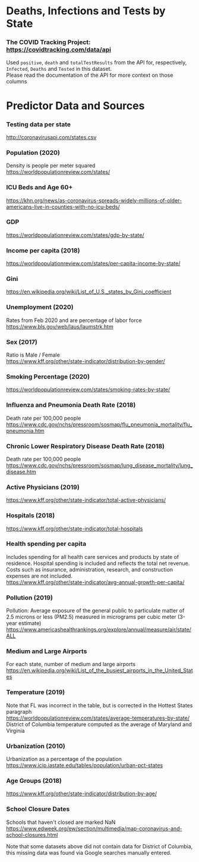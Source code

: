 # Deaths, Infections and Tests by State  
### The COVID Tracking Project: https://covidtracking.com/data/api
Used ```positive```, ```death``` and ```totalTestResults``` from the API for, respectively, ```Infected```, ```Deaths``` and ```Tested``` in this dataset.  
Please read the documentation of the API for more context on those columns
# Predictor Data and Sources
### Testing data per state
http://coronavirusapi.com/states.csv

### Population (2020)
Density is people per meter squared
https://worldpopulationreview.com/states/

### ICU Beds and Age 60+
https://khn.org/news/as-coronavirus-spreads-widely-millions-of-older-americans-live-in-counties-with-no-icu-beds/

### GDP
https://worldpopulationreview.com/states/gdp-by-state/

### Income per capita (2018)
https://worldpopulationreview.com/states/per-capita-income-by-state/

### Gini
https://en.wikipedia.org/wiki/List_of_U.S._states_by_Gini_coefficient

### Unemployment (2020)
Rates from Feb 2020 and are percentage of labor force  
https://www.bls.gov/web/laus/laumstrk.htm

### Sex (2017) 
Ratio is Male / Female  
https://www.kff.org/other/state-indicator/distribution-by-gender/

### Smoking Percentage (2020)
https://worldpopulationreview.com/states/smoking-rates-by-state/

### Influenza and Pneumonia Death Rate (2018)
Death rate per 100,000 people    
https://www.cdc.gov/nchs/pressroom/sosmap/flu_pneumonia_mortality/flu_pneumonia.htm

### Chronic Lower Respiratory Disease Death Rate (2018)
Death rate per 100,000 people  
https://www.cdc.gov/nchs/pressroom/sosmap/lung_disease_mortality/lung_disease.htm

### Active Physicians (2019)
https://www.kff.org/other/state-indicator/total-active-physicians/

### Hospitals (2018)
https://www.kff.org/other/state-indicator/total-hospitals

### Health spending per capita
Includes spending for all health care services and products by state of residence. Hospital spending is included and reflects the total net revenue. Costs such as insurance, administration, research, and construction expenses are not included.  
https://www.kff.org/other/state-indicator/avg-annual-growth-per-capita/

### Pollution (2019)
Pollution: Average exposure of the general public to particulate matter of 2.5 microns or less (PM2.5) measured in micrograms per cubic meter (3-year estimate)  
https://www.americashealthrankings.org/explore/annual/measure/air/state/ALL

### Medium and Large Airports
For each state, number of medium and large airports
https://en.wikipedia.org/wiki/List_of_the_busiest_airports_in_the_United_States

### Temperature (2019)
Note that FL was incorrect in the table, but is corrected in the Hottest States paragraph  
https://worldpopulationreview.com/states/average-temperatures-by-state/  
District of Columbia temperature computed as the average of Maryland and Virginia

### Urbanization (2010)
Urbanization as a percentage of the population 
https://www.icip.iastate.edu/tables/population/urban-pct-states

### Age Groups (2018)
https://www.kff.org/other/state-indicator/distribution-by-age/

### School Closure Dates
Schools that haven't closed are marked NaN
https://www.edweek.org/ew/section/multimedia/map-coronavirus-and-school-closures.html

Note that some datasets above did not contain data for District of Columbia, this missing data was found via Google searches manually entered.
